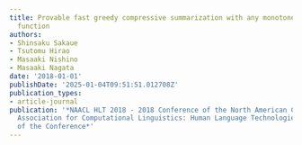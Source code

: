 ```yaml
---
title: Provable fast greedy compressive summarization with any monotone submodular
  function
authors:
- Shinsaku Sakaue
- Tsutomu Hirao
- Masaaki Nishino
- Masaaki Nagata
date: '2018-01-01'
publishDate: '2025-01-04T09:51:51.012708Z'
publication_types:
- article-journal
publication: '*NAACL HLT 2018 - 2018 Conference of the North American Chapter of the
  Association for Computational Linguistics: Human Language Technologies - Proceedings
  of the Conference*'
---
```

